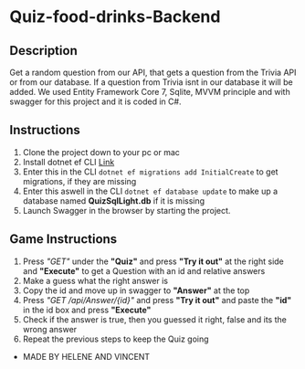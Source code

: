 # Quiz-food-drinks-Backend  

## Description
Get a random question from our API, that gets a question from the Trivia API or from our database. If a question from Trivia isnt in our database it will be added.
We used Entity Framework Core 7, Sqlite, MVVM principle and with swagger for this project and it is coded in C#.

## Instructions
1. Clone the project down to your pc or mac
2. Install dotnet ef CLI [Link](https://learn.microsoft.com/en-us/ef/core/cli/dotnet)
3. Enter this in the CLI `dotnet ef migrations add InitialCreate` to get migrations, if they are missing
4. Enter this aswell in the CLI `dotnet ef database update` to make up a database named **QuizSqlLight.db** if it is missing
5. Launch Swagger in the browser by starting the project.

## Game Instructions
1. Press *"GET"* under the **"Quiz"** and press **"Try it out"** at the right side and **"Execute"** to get a Question with an id and relative answers
2. Make a guess what the right answer is
3. Copy the id and move up in swagger to **"Answer"** at the top
4. Press *"GET /api/Answer/{id}"* and press **"Try it out"** and paste the **"id"** in the id box and press **"Execute"**
5. Check if the answer is true, then you guessed it right, false and its the wrong answer 
6. Repeat the previous steps to keep the Quiz going

* MADE BY HELENE AND VINCENT
